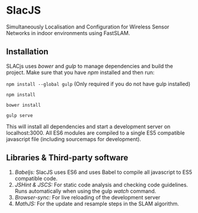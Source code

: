 # SlacJS
Simultaneously Localisation and Configuration for Wireless Sensor Networks in indoor environments using FastSLAM.

## Installation

SLACjs uses *bower* and *gulp* to manage dependencies and build the project. Make sure that you have *npm* installed and then run:

`npm install --global gulp` (Only required if you do not have gulp installed)

`npm install`

`bower install`

`gulp serve`

This will install all dependencies and start a development server on localhost:3000. All ES6 modules are compiled to a single ES5 compatible javascript file (including sourcemaps for development).

## Libraries & Third-party software

1. *Babeljs:* SlacJS uses ES6 and uses Babel to compile all javascript to ES5 compatible code.
2. *JSHint & JSCS:* For static code analysis and checking code guidelines. Runs automatically when using the gulp _watch_ command.
3. *Browser-sync:* For live reloading of the development server
4. *MathJS:* For the update and resample steps in the SLAM algorithm.